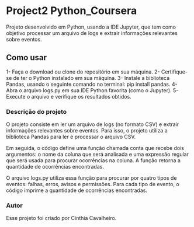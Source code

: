 # Project2 Python_Coursera

Projeto desenvolvido em Python, usando a IDE Jupyter, que tem como objetivo processar um arquivo de logs e extrair informações relevantes sobre eventos.

## Como usar

1- Faça o download ou clone do repositório em sua máquina.
2- Certifique-se de ter o Python instalado em sua máquina.
3- Instale a biblioteca Pandas, usando o seguinte comando no terminal: pip install pandas.
4- Abra o arquivo logs.py em sua IDE Python favorita (como o Jupyter).
5- Execute o arquivo e verifique os resultados obtidos.

### Descrição do projeto
O projeto consiste em ler um arquivo de logs (no formato CSV) e extrair informações relevantes sobre eventos. Para isso, o projeto utiliza a biblioteca Pandas para ler e processar o arquivo CSV.

Em seguida, o código define uma função chamada conta que recebe dois argumentos: o nome da coluna que será analisada e uma expressão regular que será usada para procurar ocorrências na coluna. A função retorna a quantidade de ocorrências encontradas.

O arquivo logs.py utiliza essa função para procurar por quatro tipos de eventos: falhas, erros, avisos e permissões. Para cada tipo de evento, o código imprime a quantidade de ocorrências encontradas.

### Autor
Esse projeto foi criado por Cinthia Cavalheiro.
